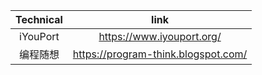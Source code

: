 |Technical|link|
|:-:|:-:|
|iYouPort|https://www.iyouport.org/|
|编程随想|https://program-think.blogspot.com/|
